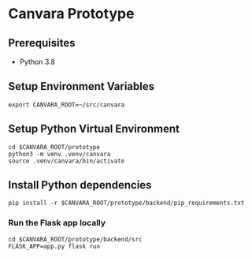 # Canvara Prototype
## Prerequisites
* Python 3.8

## Setup Environment Variables
```
export CANVARA_ROOT=~/src/canvara
```

## Setup Python Virtual Environment
```
cd $CANVARA_ROOT/prototype
python3 -m venv .venv/canvara
source .venv/canvara/bin/activate
```

## Install Python dependencies
```
pip install -r $CANVARA_ROOT/prototype/backend/pip_requirements.txt
```

### Run the Flask app locally
```
cd $CANVARA_ROOT/prototype/backend/src
FLASK_APP=app.py flask run
```
